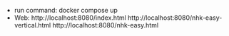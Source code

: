 - run command: docker compose up
- Web:
  http://localhost:8080/index.html
  http://localhost:8080/nhk-easy-vertical.html
  http://localhost:8080/nhk-easy.html